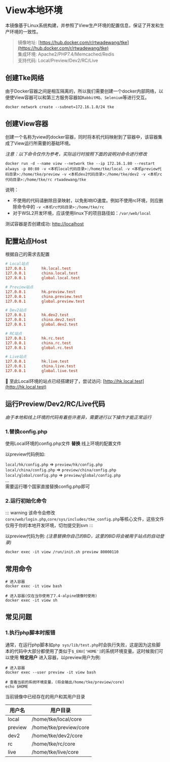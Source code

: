 # View本地环境

本镜像基于Linux系统构建，并参照了View生产环境的配置信息，保证了开发和生产环境的一致性。

> 镜像地址: [https://hub.docker.com/r/rtwadewang/tke](https://hub.docker.com/r/rtwadewang/tke)     
> 集成环境: Apache2/PHP7.4/Memcached/Redis      
> 支持代码: Local/Preview/Dev2/RC/Live

## 创建Tke网络

由于Docker容器之间是相互隔离的，所以我们需要创建一个docker内部网络，以便使View容器可以和第三方服务容器如`RabbitMQ`、`Selenium`等进行交互。

```shell
docker network create --subnet=172.16.1.0/24 tke
```

## 创建View容器

创建一个名称为view的docker容器，同时将本机代码映射到了容器中，该容器集成了View运行所需要的基础环境。

*注意：以下命令仅作为参考，实际运行时按照下面的说明对命令进行修改*

```shell
docker run -d --name view --network tke --ip 172.16.1.80 --restart always -p 80:80 -v <本机local代码目录>:/home/tke/local -v <本机preview代码目录>:/home/tke/preview -v <本机dev2代码目录>:/home/tke/dev2 -v <本机rc代码目录>:/home/tke/rc rtwadewang/tke
```
说明：
- 不使用的代码请删除目录映射，以免影响IO速度。例如不使用rc环境，则应删除命令中的 `-v <本机rc代码目录>:/home/tke/rc`
- 对于WSL2开发环境，应该使用linux下的项目路径如：`/var/web/local`

测试容器是否创建成功: [http://localhost](http://localhost)	

## 配置站点Host

根据自己的需求去配置

```ini
# Local站点
127.0.0.1       hk.local.test
127.0.0.1       china.local.test
127.0.0.1       global.local.test

# Preview站点
127.0.0.1       hk.preview.test
127.0.0.1       china.preview.test
127.0.0.1       global.preview.test

# Dev2站点
127.0.0.1       hk.dev2.test
127.0.0.1       china.dev2.test
127.0.0.1       global.dev2.test

# RC站点
127.0.0.1       hk.rc.test
127.0.0.1       china.rc.test
127.0.0.1       global.rc.test

# Live站点
127.0.0.1       hk.live.test
127.0.0.1       china.live.test
127.0.0.1       global.live.test
```

:ghost: 至此Local环境的站点已经搭建好了，尝试访问: [http://hk.local.test](http://hk.local.test)

## 运行Preview/Dev2/RC/Live代码

*由于本地和线上环境的代码有着些许差异，需要进行以下操作才能正常运行*

### 1.替换config.php

使用Local环境的config.php文件 **替换** 线上环境的配置文件

以preview代码例如:

`local/hk/config.php` => `preview/hk/config.php`    
`local/china/config.php` => `preview/china/config.php`  
`local/global/config.php` => `preview/global/config.php`    
...<br>
需要运行哪个国家直接替换config.php即可

### 2.运行初始化命令

::: warning
该命令会修改`core/web/login.php`,`core/sys/includes/tke_config.php`等核心文件，这些文件仅用于你的本地开发环境，切勿提交到svn
:::

以preview代码为例: *(注意替换你自己的8ID，这里的8ID将会被用于站点的自动登录)*

```shell
docker exec -it view /run/init.sh preview 80000110
```

## 常用命令

```shell
# 进入容器
docker exec -it view bash 

# 进入容器(仅在当你使用了7.4-alpine镜像时使用)
docker exec -it view sh
```

## 常见问题

### 1.执行php脚本时报错

通常，在运行php脚本如`php sys/lib/test.php`时会执行失败，这是因为这些脚本的代码中大部分都使用了类似于`$_ENV['HOME']`的系统环境变量。这时候我们可以使用 **特定用户** 进入容器，以preview用户为例:

```shell
# 进入容器
docker exec --user preview -it view bash

# 查看当前的系统环境变量，(将会输出/home/tke/preview/core)
echo $HOME
```

当前镜像中已经存在的用户和其用户目录

| 用户名     | 用户目录                   |
|---------|------------------------|
| local   | /home/tke/local/core   |
| preview | /home/tke/preview/core |
| dev2    | /home/tke/dev2/core    |
| rc      | /home/tke/rc/core      |
| live    | /home/tke/live/core    |
